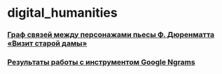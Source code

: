 # digital_humanities

### [Граф связей между персонажами пьесы Ф. Дюренматта «Визит старой дамы»](https://polytomson.gihub.io/network)

### [Результаты работы с инструментом Google Ngrams](https://polytomson.gihub.io/description_ngrams1.html)
